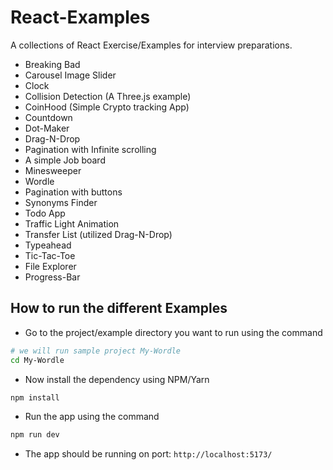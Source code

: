 # React-Examples

A collections of React Exercise/Examples for interview preparations.

- Breaking Bad
- Carousel Image Slider
- Clock
- Collision Detection (A Three.js example)
- CoinHood (Simple Crypto tracking App)
- Countdown
- Dot-Maker
- Drag-N-Drop
- Pagination with Infinite scrolling
- A simple Job board
- Minesweeper
- Wordle
- Pagination with buttons
- Synonyms Finder
- Todo App
- Traffic Light Animation
- Transfer List (utilized Drag-N-Drop)
- Typeahead
- Tic-Tac-Toe
- File Explorer
- Progress-Bar

## How to run the different Examples

- Go to the project/example directory you want to run using the command

```bash
# we will run sample project My-Wordle
cd My-Wordle
```

- Now install the dependency using NPM/Yarn

```bash
npm install
```

- Run the app using the command

```bash
npm run dev
```

- The app should be running on port: `http://localhost:5173/`
